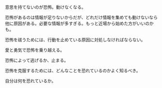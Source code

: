 意思を持てないのが恐怖。動けなくなる。

恐怖があるのは情報が足りないからだが、どれだけ情報を集めても動けないなら他に原因がある。必要な情報が多すぎる。もっと近場から始めた方がいいのかも。

恐怖を祓うためには、行動を止めている原因に対処しなければならない。

愛と勇気で恐怖を乗り越える。

恐怖によって逃げるか、止まる。

恐怖を克服するためには、どんなことを恐れているのかよく知るべき。

自分は何を恐れているか。
